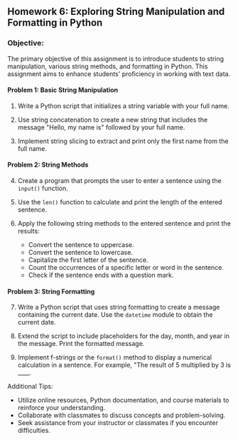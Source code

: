 ## Homework 6: Exploring String Manipulation and Formatting in Python
### Objective: 
The primary objective of this assignment is to introduce students to string manipulation, various string methods, and formatting in Python. This assignment aims to enhance students' proficiency in working with text data.

#### Problem 1: Basic String Manipulation
1. Write a Python script that initializes a string variable with your full name.

2. Use string concatenation to create a new string that includes the message "Hello, my name is" followed by your full name.

3. Implement string slicing to extract and print only the first name from the full name.

#### Problem 2: String Methods
4. Create a program that prompts the user to enter a sentence using the `input()` function.

5. Use the `len()` function to calculate and print the length of the entered sentence.

6. Apply the following string methods to the entered sentence and print the results:
   - Convert the sentence to uppercase.
   - Convert the sentence to lowercase.
   - Capitalize the first letter of the sentence.
   - Count the occurrences of a specific letter or word in the sentence.
   - Check if the sentence ends with a question mark.

#### Problem 3: String Formatting
7. Write a Python script that uses string formatting to create a message containing the current date. Use the `datetime` module to obtain the current date.

8. Extend the script to include placeholders for the day, month, and year in the message. Print the formatted message.

9. Implement f-strings or the `format()` method to display a numerical calculation in a sentence. For example, "The result of 5 multiplied by 3 is \_\_\_\_.

Additional Tips:
- Utilize online resources, Python documentation, and course materials to reinforce your understanding.
- Collaborate with classmates to discuss concepts and problem-solving.
- Seek assistance from your instructor or classmates if you encounter difficulties.